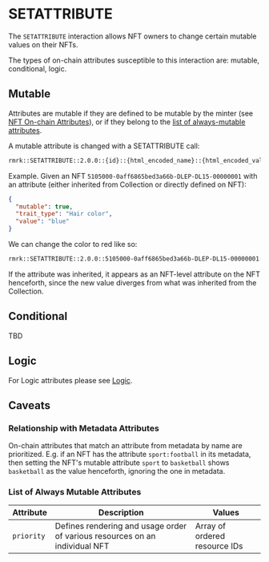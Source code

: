 # SETATTRIBUTE

The `SETATTRIBUTE` interaction allows NFT owners to change certain mutable values on their NFTs.

The types of on-chain attributes susceptible to this interaction are: mutable, conditional, logic.

## Mutable

Attributes are mutable if they are defined to be mutable by the minter (see
[NFT On-chain Attributes](../entities/base.md#on-chain-attributes)), or if they belong to the
[list of always-mutable attributes](#list-of-always-mutable-attributes).

A mutable attribute is changed with a SETATTRIBUTE call:

```txt
rmrk::SETATTRIBUTE::2.0.0::{id}::{html_encoded_name}::{html_encoded_value}
```

Example. Given an NFT `5105000-0aff6865bed3a66b-DLEP-DL15-00000001` with an attribute (either
inherited from Collection or directly defined on NFT):

```json
{
  "mutable": true,
  "trait_type": "Hair color",
  "value": "blue"
}
```

We can change the color to red like so:

```txt
rmrk::SETATTRIBUTE::2.0.0::5105000-0aff6865bed3a66b-DLEP-DL15-00000001::Hair%20color::blue
```

If the attribute was inherited, it appears as an NFT-level attribute on the NFT henceforth, since
the new value diverges from what was inherited from the Collection.

## Conditional

TBD

## Logic

For Logic attributes please see [Logic](logic.md).

## Caveats

### Relationship with Metadata Attributes

On-chain attributes that match an attribute from metadata by name are prioritized. E.g. if an NFT
has the attribute `sport:football` in its metadata, then setting the NFT's mutable attribute `sport`
to `basketball` shows `basketball` as the value henceforth, ignoring the one in metadata.

### List of Always Mutable Attributes

| Attribute  | Description                                                                 | Values                        |
| ---------- | --------------------------------------------------------------------------- | ----------------------------- |
| `priority` | Defines rendering and usage order of various resources on an individual NFT | Array of ordered resource IDs |
